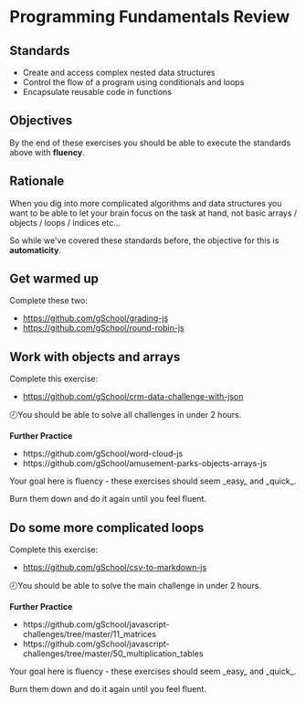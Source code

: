 # Programming Fundamentals Review

## Standards

- Create and access complex nested data structures
- Control the flow of a program using conditionals and loops
- Encapsulate reusable code in functions

## Objectives

By the end of these exercises you should be able to execute the standards above with **fluency**.

## Rationale

When you dig into more complicated algorithms and data structures you want to be able to let your brain focus on the task at hand, not basic arrays / objects / loops / indices etc...

So while we've covered these standards before, the objective for this is **automaticity**.

## Get warmed up

Complete these two:

- https://github.com/gSchool/grading-js
- https://github.com/gSchool/round-robin-js

## Work with objects and arrays

Complete this exercise:

- https://github.com/gSchool/crm-data-challenge-with-json

🕗You should be able to solve all challenges in under 2 hours.

<div class="alert alert-warning">
  <p><strong>Further Practice</strong></p>

  <ul>
    <li>https://github.com/gSchool/word-cloud-js</li>
    <li>https://github.com/gSchool/amusement-parks-objects-arrays-js</li>
  </ul>

  <p>Your goal here is fluency - these exercises should seem _easy_ and _quick_.</p>

  <p>Burn them down and do it again until you feel fluent.</p>
</div>

## Do some more complicated loops

Complete this exercise:

- https://github.com/gSchool/csv-to-markdown-js

🕗You should be able to solve the main challenge in under 2 hours.

<div class="alert alert-warning">
  <p><strong>Further Practice</strong></p>

  <ul>
    <li>https://github.com/gSchool/javascript-challenges/tree/master/11_matrices</li>
    <li>https://github.com/gSchool/javascript-challenges/tree/master/50_multiplication_tables</li>
  </ul>

  <p>Your goal here is fluency - these exercises should seem _easy_ and _quick_.</p>

  <p>Burn them down and do it again until you feel fluent.</p>
</div>
